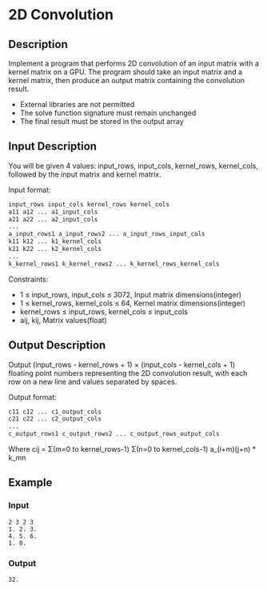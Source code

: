 # 2D Convolution

## Description
Implement a program that performs 2D convolution of an input matrix with a kernel matrix on a GPU. The program should take an input matrix and a kernel matrix, then produce an output matrix containing the convolution result.

- External libraries are not permitted
- The solve function signature must remain unchanged
- The final result must be stored in the output array

## Input Description
You will be given 4 values: input_rows, input_cols, kernel_rows, kernel_cols, followed by the input matrix and kernel matrix.

Input format:
```bash
input_rows input_cols kernel_rows kernel_cols
a11 a12 ... a1_input_cols
a21 a22 ... a2_input_cols
...
a_input_rows1 a_input_rows2 ... a_input_rows_input_cols
k11 k12 ... k1_kernel_cols
k21 k22 ... k2_kernel_cols
...
k_kernel_rows1 k_kernel_rows2 ... k_kernel_rows_kernel_cols
```

Constraints:
- 1 ≤ input_rows, input_cols ≤ 3072, Input matrix dimensions(integer)
- 1 ≤ kernel_rows, kernel_cols ≤ 64, Kernel matrix dimensions(integer)
- kernel_rows ≤ input_rows, kernel_cols ≤ input_cols
- aij, kij, Matrix values(float)

## Output Description
Output (input_rows - kernel_rows + 1) × (input_cols - kernel_cols + 1) floating point numbers representing the 2D convolution result, with each row on a new line and values separated by spaces.

Output format:
```bash
c11 c12 ... c1_output_cols
c21 c22 ... c2_output_cols
...
c_output_rows1 c_output_rows2 ... c_output_rows_output_cols
```

Where cij = Σ(m=0 to kernel_rows-1) Σ(n=0 to kernel_cols-1) a_(i+m)(j+n) * k_mn

## Example

### Input
```
2 3 2 3
1. 2. 3.
4. 5. 6.
1. 0.
```

### Output
```
32.
```
